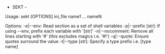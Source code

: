 - SEKT -

 Usage: sekt [OPTIONS] ini_file name1 ... nameN

 Options:
   -e|--env:           Read section as a set of shell variables
   -p|--prefix [str]:  If using --env, prefix each variable with '[str]'
   -n|--nocomment:     Remove all lines starting with '#' (this excludes magics i.e. '#!')
   -q|--quote:  Ensure quotes surround the value
   -t|--type [str]: Specify a type prefix i.e. [type name]
